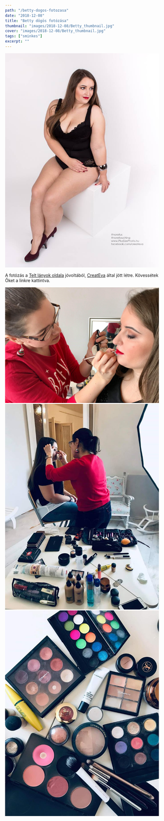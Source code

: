 ```yaml
---
path: "/betty-dogos-fotozasa"
date: "2018-12-08"
title: "Betty dögös fotózása"
thumbnail: "images/2018-12-08/Betty_thumbnail.jpg"
cover: "images/2018-12-08/Betty_thumbnail.jpg"
tags: ["sminkes"]
excerpt: ""
---
```


![Betty](images/2018-12-08/thumbnail.jpg)

A fotózás a [Telt lányok oldala](https://www.facebook.com/Telt-l%C3%A1nyok-oldala-364263900332251/?hc_ref=ARSWJKjru8SPwXLBcMWLAEAlXQNsG2bh1hARvcaclMKkHT-bX6GjEiAUJHPuJSHlsFQ&fref=nf&__xts__[0]=68.ARDabC9MsdjSUjMCQkK7UmdCwuKk3mpp99S4CYjfiIhLM2zks5GiSTI4O-wAycT62TZCwxXn6M9DRZnv9HWXwsd-ltSDg4b8eOR7AzG7Gc2LaT8EAJV9S8v6eN7mXioI0CJNMVNE6d6xFdYMQtwIZRDwedwvM89u9j7V3QOmhfWtcHxAUGMRGWbv_OW7ur1__oe5aBITiq_ZSyl3tIOoDlTiO5MfeTEi9N_Am4fQ2rZRcYUbj_VeDcTgdtkYf941xAoqkOpcUqZlEK9wyxNtSIDApKZznmo3cJ8nmAwo_tIiSjjCujczOS_ZLALir9VRPmWHQnxLXpkCLNvMUxN6K5pW6w&__tn__=kC-R) jóvoltából, [CreatEva](https://www.facebook.com/createva/) által jött létre. Kövessétek Őket a linkre kattintva.

![Betty](images/2018-12-08/Betty_3.jpg)
![Betty](images/2018-12-08/Betty_2.jpg)
![Betty](images/2018-12-08/Betty_1.jpg)
